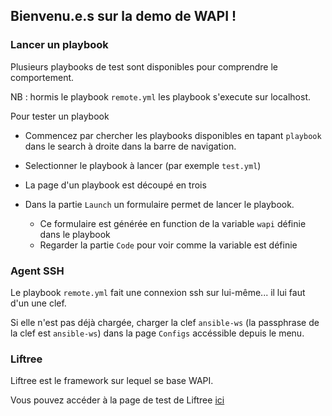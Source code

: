 
## Bienvenu.e.s sur la demo de WAPI !


### Lancer un playbook

Plusieurs playbooks de test sont disponibles pour comprendre le comportement.

NB : hormis le playbook `remote.yml` les playbook s'execute sur localhost.

Pour tester un playbook

* Commencez par chercher les playbooks disponibles
en tapant `playbook` dans le search à droite dans la barre de navigation.

* Selectionner le playbook à lancer (par exemple `test.yml`)

* La page d'un playbook est découpé en trois

* Dans la partie `Launch` un formulaire permet de lancer le playbook.
  * Ce formulaire est générée en function de la variable `wapi` définie dans le playbook
  * Regarder la partie `Code` pour voir comme la variable est définie


### Agent SSH

Le playbook `remote.yml` fait une connexion ssh sur lui-même... il lui faut d'un une clef.

Si elle n'est pas déjà chargée, charger la clef `ansible-ws` 
(la passphrase de la clef est  `ansible-ws`)
dans la page `Configs` accéssible depuis le menu.


### Liftree

Liftree est le framework sur lequel se base WAPI.

Vous pouvez accéder à la page de test de Liftree [ici](/show?path=~/liftree/tests/README.md)
